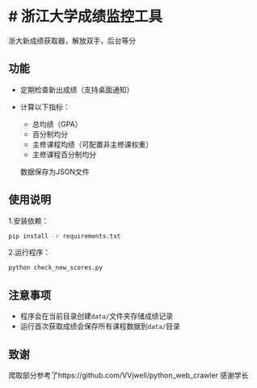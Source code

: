 # # 浙江大学成绩监控工具
浙大新成绩获取器，解放双手，后台等分

## 功能
- 定期检查新出成绩（支持桌面通知）

- 计算以下指标：

  - 总均绩（GPA）
  - 百分制均分
  - 主修课程均绩（可配置非主修课权重）
  - 主修课程百分制均分

  数据保存为JSON文件

## 使用说明

1.安装依赖：

```bash
pip install -r requirements.txt
```

2.运行程序：

```bash
python check_new_scores.py
```

## 注意事项

- 程序会在当前目录创建`data/`文件夹存储成绩记录
- 运行首次获取成绩会保存所有课程数据到`data/`目录

## 致谢

爬取部分参考了https://github.com/VVjwell/python_web_crawler 感谢学长

